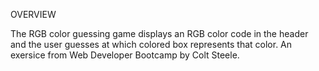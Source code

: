 OVERVIEW

The RGB color guessing game displays an RGB color code in the header
and the user guesses at which colored box represents that color.
An exersice from Web Developer Bootcamp by Colt Steele.


